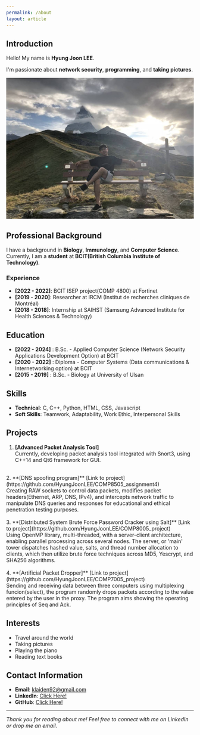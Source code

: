 ```yaml
---
permalink: /about
layout: article
---
```



## Introduction
Hello! My name is **Hyung Joon LEE**. 

I'm passionate about **network security**, **programming**, and **taking pictures**.

![Your Photo](/assets/images/about/about.jpg)  <!-- Replace 'URL_to_your_photo.jpg' with the actual URL of your photo -->


## Professional Background
I have a background in **Biology**, **Immunology**, and **Computer Science**. 
Currently, I am a **student** at **BCIT(British Columbia Institute of Technology)**.


### Experience
- **[2022 - 2022]**: BCIT ISEP project(COMP 4800) at Fortinet
- **[2019 - 2020]**: Researcher at IRCM (Institut de recherches cliniques de Montréal)
- **[2018 - 2018]**: Internship at SAIHST (Samsung Advanced Institute for Health Sciences & Technology)


## Education
- **[2022 - 2024]** : B.Sc. - Applied Computer Science (Network Security Applications Development Option) at BCIT
- **[2020 - 2022]** : Diploma - Computer Systems (Data communications & Internetworking option) at BCIT
- **[2015 - 2019]** : B.Sc. - Biology at University of Ulsan


## Skills
- **Technical**: C, C++, Python, HTML, CSS, Javascript
- **Soft Skills**: Teamwork, Adaptability, Work Ethic, Interpersonal Skills


## Projects
1. **[Advanced Packet Analysis Tool]** <br />
Currently, developing packet analysis tool integrated with Snort3, using C++14 and Qt6 framework for GUI. <br />
<br />
2. **[DNS spoofing program]** [Link to project](https://github.com/HyungJoonLEE/COMP8505_assignment4) <br />
Creating RAW sockets to control data packets, modifies packet headers(Ethernet, ARP, DNS, IPv4),
and intercepts network traffic to manipulate DNS queries and responses for educational and ethical 
penetration testing purposes. <br />
<br />
3. **[Distributed System Brute Force Password Cracker using Salt]** [Link to project](https://github.com/HyungJoonLEE/COMP8005_project) <br />
Using OpenMP library, multi-threaded, with a server-client architecture, enabling parallel processing 
across several nodes. The server, or 'main' tower dispatches hashed value, salts, and thread number 
allocation to clients, which then utilize brute force techniques across MD5, Yescrypt, and SHA256 algorithms. <br />
<br />
4. **[Artificial Packet Dropper]** [Link to project](https://github.com/HyungJoonLEE/COMP7005_project) <br />
Sending and receiving data between three computers using multiplexing funcion(select), the program randomly 
drops packets according to the value entered by the user in the proxy. The program aims showing the operating 
principles of Seq and Ack. <br />


## Interests
- Travel around the world
- Taking pictures
- Playing the piano
- Reading text books


## Contact Information
- **Email**: klaiden92@gmail.com
- **LinkedIn**: [Click Here!](https://www.linkedin.com/in/hyungjoon-lee-5737a5204/)
- **GitHub**: [Click Here!](https://github.com/HyungJoonLEE?tab=repositories)

---

*Thank you for reading about me! Feel free to connect with me on LinkedIn or drop me an email.*

